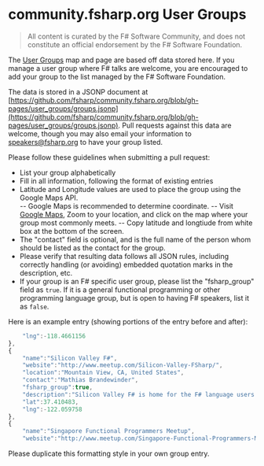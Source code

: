 # community.fsharp.org User Groups

> All content is curated by the F# Software Community, and does not constitute an official endorsement by the F# Software Foundation.

The [User Groups](http://community.fsharp.org/user_groups) map and page are based off data stored here. If you manage a user group where F# talks are welcome, you are encouraged to add your group to the list managed by the F# Software Foundation.

The data is stored in a JSONP document at [https://github.com/fsharp/community.fsharp.org/blob/gh-pages/user_groups/groups.jsonp](https://github.com/fsharp/community.fsharp.org/blob/gh-pages/user_groups/groups.jsonp).  Pull requests against this data are welcome, though you may also email your information to [speakers@fsharp.org](mailto:speakers@fsharp.org) to have your group listed.

Please follow these guidelines when submitting a pull request:

- List your group alphabetically
- Fill in all information, following the format of existing entries
- Latitude and Longitude values are used to place the group using the Google Maps API.  
-- Google Maps is recommended to determine coordinate.
-- Visit [Google Maps](https://www.google.com/maps), Zoom to your location, and click on the map where your group most commonly meets.
-- Copy latitude and longtiude from white box at the bottom of the screen.
- The "contact" field is optional, and is the full name of the person whom should be listed as the contact for the group.
- Please verify that resulting data follows all JSON rules, including correctly handling (or avoiding) embedded quotation marks in the description, etc.
- If your group is an F# specific user group, please list the "fsharp_group" field as `true`.  If it is a general functional programming or other programming language group, but is open to having F# speakers, list it as `false`.


Here is an example entry (showing portions of the entry before and after):

```javascript
    "lng":-118.4661156
},
{
    "name":"Silicon Valley F#",
    "website":"http://www.meetup.com/Silicon-Valley-FSharp/",
    "location":"Mountain View, CA, United States",
    "contact":"Mathias Brandewinder",
    "fsharp_group":true,
    "description":"Silicon Valley F# is home for the F# language users community in the Bay Area / Silicon Valley. We love functional programming with F#, on .NET and Mono, and aim to create a fun community, where we can all learn from each other and grow together, in a respectful and inclusive manner! ",
    "lat":37.410483,
    "lng":-122.059758
},
{
    "name":"Singapore Functional Programmers Meetup",
    "website":"http://www.meetup.com/Singapore-Functional-Programmers-Meetup/",
```

Please duplicate this formatting style in your own group entry.

